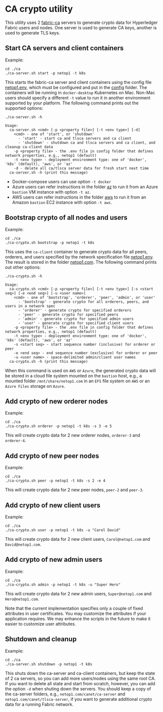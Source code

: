 # CA crypto utility

This utility uses 2 [fabric-ca](https://hyperledger-fabric-ca.readthedocs.io/en/release-1.4/) servers to generate crypto data for Hyperledger Fabric users and nodes.  One server is used to generate CA keys, another is used to generate TLS keys.

## Start CA servers and client containers
Example:
```
cd ./ca
./ca-server.sh start -p netop1 -t k8s
```
This starts the fabric-ca server and client containers using the config file [netop1.env](../config/netop1.env), which must be configured and put in the [config](../config) folder.  The containers will be running in `docker-desktop` Kubernetes on Mac.  Non-Mac users should specify a different `-t` value to run it in another environment supported by your platform. The following command prints out the supported options:
```
./ca-server.sh -h

Usage:
  ca-server.sh <cmd> [-p <property file>] [-t <env type>] [-d]
    <cmd> - one of 'start', or 'shutdown'
      - 'start' - start ca and tlsca servers and ca client
      - 'shutdown' - shutdown ca and tlsca servers and ca client, and cleanup ca-client data
    -p <property file> - the .env file in config folder that defines network properties, e.g., netop1 (default)
    -t <env type> - deployment environment type: one of 'docker', 'k8s' (default), 'aws', or 'az'
    -d - delete all ca/tlsca server data for fresh start next time
  ca-server.sh -h (print this message)
```
* Docker-compose users can use option `-t docker`
* Azure users can refer instructions in the folder [az](../az) to run it from an Azure `bastion` VM instance with option `-t az`.
* AWS users can refer instructions in the folder [aws](../aws) to run it from an Amazon `bastion` EC2 instance with option `-t aws`.

## Bootstrap crypto of all nodes and users
Example:
```
cd ./ca
./ca-crypto.sh bootstrap -p netop1 -t k8s
```
This uses the `ca-client` container to generate crypto data for all peers, orderers, and users specified by the network specification file [netop1.env](../config/netop1.env). The result is stored in the folder [netop1.com](../netop1.com). The following command prints out other options:
```
./ca-crypto.sh -h

Usage:
  ca-crypto.sh <cmd> [-p <property file>] [-t <env type>] [-s <start seq>] [-e <end seq>] [-u <user name>]
    <cmd> - one of 'bootstrap', 'orderer', 'peer', 'admin', or 'user'
      - 'bootstrap' - generate crypto for all orderers, peers, and users in a network spec
      - 'orderer' - generate crypto for specified orderers
      - 'peer' - generate crypto for specified peers
      - 'admin' - generate crypto for specified admin users
      - 'user' - generate crypto for specified client users
    -p <property file> - the .env file in config folder that defines network properties, e.g., netop1 (default)
    -t <env type> - deployment environment type: one of 'docker', 'k8s' (default), 'aws', or 'az'
    -s <start seq> - start sequence number (inclusive) for orderer or peer
    -e <end seq> - end sequence number (exclusive) for orderer or peer
    -u <user name> - space-delimited admin/client user names
  ca-crypto.sh -h (print this message)
```
When this command is used on `AWS` or `Azure`, the generated crypto data will be stored in a cloud file system mounted on the `bastion` host, e.g., a mounted folder `/mnt/share/netop1.com` in an `EFS` file system on `AWS` or an `Azure Files` storage on `Azure`.

## Add crypto of new orderer nodes
Example:
```
cd ./ca
./ca-crypto.sh orderer -p netop1 -t k8s -s 3 -e 5
```
This will create crypto data for 2 new orderer nodes, `orderer-3` and `orderer-4`.

## Add crypto of new peer nodes
Example:
```
cd ./ca
./ca-crypto.sh peer -p netop1 -t k8s -s 2 -e 4
```
This will create crypto data for 2 new peer nodes, `peer-2` and `peer-3`.

## Add crypto of new client users
Example:
```
cd ./ca
./ca-crypto.sh user -p netop1 -t k8s -u "Carol David"
```
This will create crypto data for 2 new client users, `Carol@netop1.com` and `David@netop1.com`.

## Add crypto of new admin users
Example:
```
cd ./ca
./ca-crypto.sh admin -p netop1 -t k8s -u "Super Hero"
```
This will create crypto data for 2 new admin users, `Super@netop1.com` and `Hero@netop1.com`.

Note that the current implementation specifies only a couple of fixed attributes in user certificates. You may customize the attributes if your application requires.  We may enhance the scripts in the future to make it easier to customize user attributes.

## Shutdown and cleanup
Example:
```
cd ./ca
./ca-server.sh shutdown -p netop1 -t k8s
```
This shuts down the ca-server and ca-client containers, but keep the state of 2 ca servers, so you can add more users/nodes using the same root CA.  If you want to delete all state and start from scratch, however, you can add the option `-d` when shuting down the servers.  You should keep a copy of the ca-server folders, e.g., `netop1.com/canet/ca-server` and `netop1.com/canet/tlsca-server`, if you want to generate additional crypto data for a running Fabric network.
